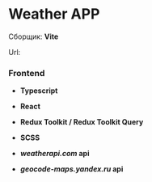 # Weather APP

Сборщик: **Vite**

Url: 

### Frontend
- **Typescript**
- **React**
- **Redux Toolkit / Redux Toolkit Query**
- **SCSS**


- ***weatherapi.com* api**
- ***geocode-maps.yandex.ru* api**